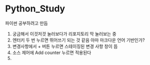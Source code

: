 # Python_Study
파이썬 공부하려고 만듬
  1. 궁금해서 이것저것 눌러보다가 리포지토리 막 눌러보는 중
  2. 엔터키 두 번 누르면 뛰어쓰기 되는 것 같음 아마 마크다운 언어 기반인가?
  3. 변경사항에서 + 버튼 누르면 스테이징된 변경 사항 창이 뜸
  4. 소스 제어에 Add counter 누르면 적용된다
  5. 